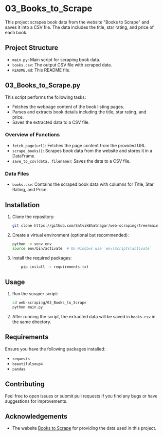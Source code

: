 # 03_Books_to_Scrape

This project scrapes book data from the website "Books to Scrape" and saves it into a CSV file. The data includes the title, star rating, and price of each book.

## Project Structure

- `main.py`: Main script for scraping book data.
- `books.csv`: The output CSV file with scraped data.
- `README.md`: This README file.

## 03_Books_to_Scrape.py

This script performs the following tasks:
- Fetches the webpage content of the book listing pages.
- Parses and extracts book details including the title, star rating, and price.
- Saves the extracted data to a CSV file.

### Overview of Functions

- `fetch_page(url)`: Fetches the page content from the provided URL.
- `scrape_books()`: Scrapes book data from the website and stores it in a DataFrame.
- `save_to_csv(data, filename)`: Saves the data to a CSV file.

### Data Files

- `books.csv`: Contains the scraped book data with columns for Title, Star Rating, and Price.

## Installation

1. Clone the repository:
    ```bash
    git clone https://github.com/SatvikBhatnagar/web-scraping/tree/main/03_Books_to_Scrape
    ```

2. Create a virtual environment (optional but recommended):
    ```bash
    python -m venv env
    source env/bin/activate  # On Windows use `env\Scripts\activate`
    ```

3. Install the required packages:
    ```bash
        pip install -r requirements.txt
    ```

## Usage

1. Run the scraper script:
    ```bash
    cd web-scraping/03_Books_to_Scrape
    python main.py
    ```

2. After running the script, the extracted data will be saved in `books.csv` in the same directory.

## Requirements

Ensure you have the following packages installed:
- `requests`
- `beautifulsoup4`
- `pandas`

## Contributing

Feel free to open issues or submit pull requests if you find any bugs or have suggestions for improvements.

## Acknowledgements

- The website [Books to Scrape](https://books.toscrape.com/) for providing the data used in this project.
